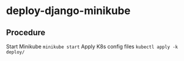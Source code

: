 # deploy-django-minikube

## Procedure
Start Minikube 
`minikube start`
Apply K8s config files 
`kubectl apply -k deploy/`
